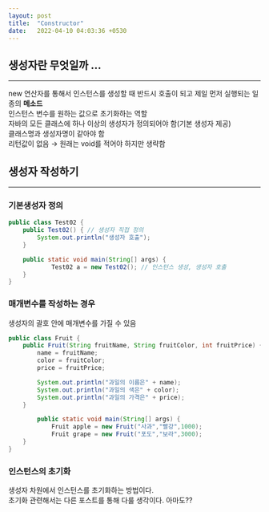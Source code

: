 ```yaml
---
layout: post
title:  "Constructor"
date:   2022-04-10 04:03:36 +0530
---
```


## 생성자란 무엇일까 ...
***

new 연산자를 통해서 인스턴스를 생성할 때 반드시 호출이 되고 제일 먼저 실행되는 일종의 **메소드**  
인스턴스 변수를 원하는 값으로 초기화하는 역할  
자바의 모든 클래스에 하나 이상의 생성자가 정의되어야 함(기본 생성자 제공)  
클래스명과 생성자명이 같아야 함  
리턴값이 없음 → 원래는 void를 적어야 하지만 생략함  

## 생성자 작성하기
***
### 기본생성자 정의
```java
public class Test02 {
	public Test02() { // 생성자 직접 정의
		System.out.println("생성자 호출");
	}

	public static void main(String[] args) {
			Test02 a = new Test02(); // 인스턴스 생성, 생성자 호출
	}
}
```

### 매개변수를 작성하는 경우
생성자의 괄호 안에 매개변수를 가질 수 있음

```java
public class Fruit {
	public Fruit(String fruitName, String fruitColor, int fruitPrice) {
		name = fruitName;
		color = fruitColor;
		price = fruitPrice;

		System.out.println("과일의 이름은" + name);
		System.out.println("과일의 색은" + color);
		System.out.println("과일의 가격은" + price);
	}

		public static void main(String[] args) {
			Fruit apple = new Fruit("사과","빨강",1000);
			Fruit grape = new Fruit("포도","보라",3000);
	}	
}
```

### 인스턴스의 초기화
생성자 차원에서 인스턴스를 초기화하는 방법이다.  
초기화 관련해서는 다른 포스트를 통해 다룰 생각이다. 아마도??

```



		